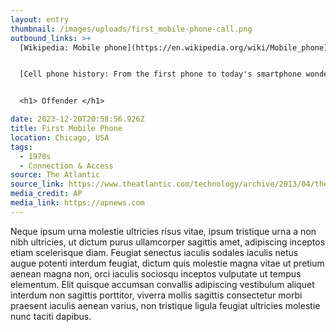 ```yaml
---
layout: entry
thumbnail: /images/uploads/first_mobile-phone-call.png
outbound_links: >+
  [Wikipedia: Mobile phone](https://en.wikipedia.org/wiki/Mobile_phone)


  [Cell phone history: From the first phone to today's smartphone wonders](https://versus.com/en/news/cell-phone-history)


  <h1> Offender </h1>

date: 2023-12-20T20:58:56.926Z
title: First Mobile Phone
location: Chicago, USA
tags:
  - 1970s
  - Connection & Access
source: The Atlantic
source_link: https://www.theatlantic.com/technology/archive/2013/04/the-first-mobile-phone-call-was-made-40-years-ago-today/274611/
media_credit: AP
media_link: https://apnews.com
---
```

Neque ipsum urna molestie ultricies risus vitae, ipsum tristique urna a non nibh ultricies, ut dictum purus ullamcorper sagittis amet, adipiscing inceptos etiam scelerisque diam. Feugiat senectus iaculis sodales iaculis netus augue potenti interdum feugiat, dictum quis molestie magna vitae ut pretium aenean magna non, orci iaculis sociosqu inceptos vulputate ut tempus elementum. Elit quisque accumsan convallis adipiscing vestibulum aliquet interdum non sagittis porttitor, viverra mollis sagittis consectetur morbi praesent iaculis aenean varius, non tristique ligula feugiat ultricies molestie nunc taciti dapibus.[](https://en.wikipedia.org/wiki/Arab_Spring)